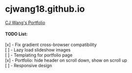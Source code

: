 cjwang18.github.io
==================

[CJ Wang's Portfolio](http://cjwang18.github.io)

#### TODO List:

[x] - Fix gradient cross-browser compatibility<br>
[ ] - Lazy load slideshow images<br>
[ ] - Templating for portfolio page<br>
[x] - Portfolio: hide header on scroll down, show on scroll up<br>
[ ] - Responsive design
